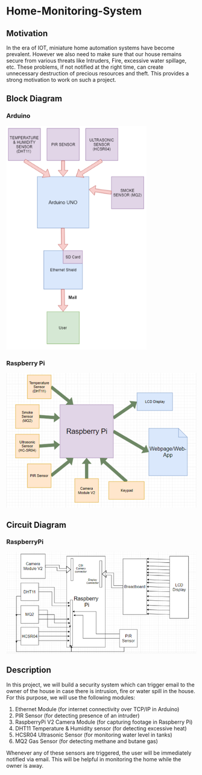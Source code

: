 # Home-Monitoring-System

## Motivation

In the era of IOT, miniature home automation systems have become prevalent. However we also need to make sure that our house remains secure from various threats like Intruders, Fire, excessive water spillage, etc. These problems, if not notified at the right time, can create unnecessary destruction of precious resources and theft. This provides a strong motivation to work on such a project. 


## Block Diagram

### Arduino

![Block Diagram](https://github.com/Grimmjaw6/Home-Monitoring-System/blob/master/Block_Diag_Arduino.PNG)

### Raspberry Pi

![Block Diagram](https://github.com/Grimmjaw6/Home-Monitoring-System/blob/master/BlockDiag.PNG)




## Circuit Diagram

### RaspberryPi

![Circuit Diagram](https://github.com/Grimmjaw6/Home-Monitoring-System/blob/master/Circuit%20Diagram.PNG)

## Description

In this project, we will build a security system which can trigger email to the owner of the house in case there is intrusion, fire or water spill in the house. For this purpose, we will use the following modules: 
1. Ethernet Module (for internet connectivity over TCP/IP in Arduino) 
2. PIR Sensor (for detecting presence of an intruder)  
3. RaspberryPi V2 Camera Module (for capturing footage in Raspberry Pi) 
4. DHT11 Temperature & Humidity sensor (for detecting excessive heat) 
5. HCSR04 Ultrasonic Sensor (for monitoring water level in tanks)
6. MQ2 Gas Sensor (for detecting methane and butane gas)

Whenever any of these sensors are triggered, the user will be immediately notified via email. This will be helpful in monitoring the home while the owner is away.

